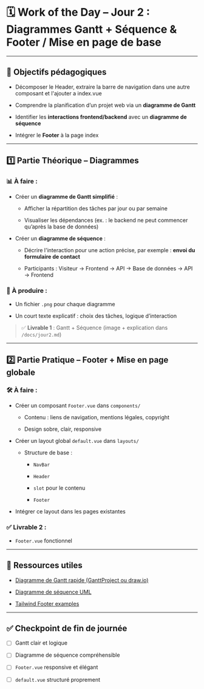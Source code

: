 # 🗓️ Work of the Day – Jour 2 : Diagrammes Gantt + Séquence & Footer / Mise en page de base

---

## 🎯 Objectifs pédagogiques

- Décomposer le Header, extraire la barre de navigation dans une autre composant et l'ajouter a index.vue

- Comprendre la planification d’un projet web via un **diagramme de Gantt**

- Identifier les **interactions frontend/backend** avec un **diagramme de séquence**

- Intégrer le **Footer** à la page index

---

## 1️⃣ Partie Théorique – Diagrammes

### 📊 À faire :

- Créer un **diagramme de Gantt simplifié** :

  - Afficher la répartition des tâches par jour ou par semaine

  - Visualiser les dépendances (ex. : le backend ne peut commencer qu’après la base de données)

- Créer un **diagramme de séquence** :

  - Décrire l'interaction pour une action précise, par exemple : **envoi du formulaire de contact**

  - Participants : Visiteur → Frontend → API → Base de données → API → Frontend

### 📝 À produire :

- Un fichier `.png` pour chaque diagramme

- Un court texte explicatif : choix des tâches, logique d’interaction

> ✅ **Livrable 1** : Gantt + Séquence (image + explication dans `/docs/jour2.md`)

---

## 2️⃣ Partie Pratique – Footer + Mise en page globale

### 🛠️ À faire :

- Créer un composant `Footer.vue` dans `components/`

  - Contenu : liens de navigation, mentions légales, copyright

  - Design sobre, clair, responsive

- Créer un layout global `default.vue` dans `layouts/`

  - Structure de base :

    - `NavBar`

    - `Header`

    - `slot` pour le contenu

    - `Footer`

- Intégrer ce layout dans les pages existantes

### ✅ Livrable 2 :

- `Footer.vue` fonctionnel

---

## 🧠 Ressources utiles

- [Diagramme de Gantt rapide (GanttProject ou draw.io)](https://app.diagrams.net/)

- [Diagramme de séquence UML](https://lucid.co/templates/sequence-diagram)

- [Tailwind Footer examples](https://tailwindcomponents.com/component/footer)

---

## ✅ Checkpoint de fin de journée

- [ ] Gantt clair et logique

- [ ] Diagramme de séquence compréhensible

- [ ] `Footer.vue` responsive et élégant

- [ ] `default.vue` structuré proprement
